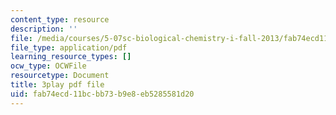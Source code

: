 ```yaml
---
content_type: resource
description: ''
file: /media/courses/5-07sc-biological-chemistry-i-fall-2013/fab74ecd11bcbb73b9e8eb5285581d20_cEoteBfcBE0.pdf
file_type: application/pdf
learning_resource_types: []
ocw_type: OCWFile
resourcetype: Document
title: 3play pdf file
uid: fab74ecd-11bc-bb73-b9e8-eb5285581d20
---
```

